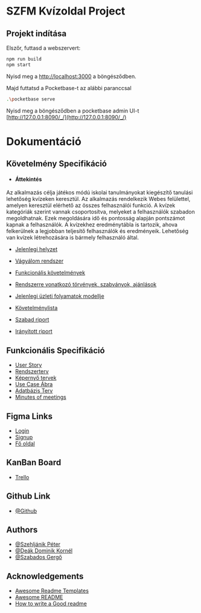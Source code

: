 
# SZFM Kvízoldal Project

## Projekt indítása

Elszőr, futtasd a webszervert:

```bash
npm run build
npm start
```
Nyisd meg a [http://localhost:3000](http://localhost:3000) a böngésződben.


Majd futtatsd a Pocketbase-t az alábbi paranccsal
```bash
.\pocketbase serve
```

Nyisd meg a böngésződben a pocketbase admin UI-t
[http://127.0.0.1:8090/_/](http://127.0.0.1:8090/_/)

# Dokumentáció
## Követelmény Specifikáció
- #### Áttekintés
Az alkalmazás célja játékos módú iskolai tanulmányokat kiegészítő tanulási lehetőség kvízeken keresztül.  Az alkalmazás rendelkezik Webes felülettel, amelyen keresztül
elérhető az összes felhasználói funkció. A kvízek kategóriák szerint vannak csoportosítva, melyeket a felhasználók szabadon megoldhatnak. Ezek megoldására idő
és pontosság alapján pontszámot kapnak a felhasználók.  A kvízekhez eredménytábla is tartozik, ahova felkerülnek a legjobban teljesítő felhasználók és eredményeik. Lehetőség van kvízek létrehozására is bármely felhasználó által.

- [Jelenlegi helyzet](/documentation/JelenlegiHelyzet.md)


- [Vágyálom rendszer](/documentation/VagyalomRendszer.md)
- [Funkcionális követelmények](/documentation/FunkcionalisKovetelmenyek.md)
- [Rendszerre vonatkozó törvények, szabványok, ajánlások](/documentation/TorvenyekSzabvanyokAjanlasok.md)
- [Jelenlegi üzleti folyamatok modellje](/documentation/JelenlegiUzletiFolyamatokModellje.md)
- [Követelménylista ](/documentation//Kovetelmenylista.md)
- [Szabad riport](/documentation/SzabadRiport.md)
- [Irányított riport](/documentation/IrarnyitottRiport.md)

## Funkcionális Specifikáció
- [User Story](/documentation/UserStory.md)
- [Rendszerterv](/documentation/Rendszerterv.md)
- [Képernyő tervek](/documentation/Kepernyotervek.md)
- [Use Case Ábra](/documentation/Usecase.md)
- [Adatbázis Terv](/documentation//AdatbazisStruktura.md)
- [Minutes of meetings](/documentation/MinutesOfMeetings.md)

## Figma Links
- [Login](https://www.figma.com/proto/HZceAZjbEJ74k7ruRHOFkr/Login?node-id=0-1&t=vne3hacnIJxAREPG-1)
- [Signup](https://www.figma.com/proto/HZceAZjbEJ74k7ruRHOFkr/Login?node-id=4-10&t=akJb23WfnjgB0Yji-1)
- [Fő oldal](https://www.figma.com/proto/EAczEucAD3LXRYjv0El45o/Kv%C3%ADzoldal?node-id=15-25&t=ThqtxZmHVYgSmY2F-1)

## KanBan Board
- [Trello](https://trello.com/b/SPU09TlD/szfm-csk2-kanban-board)


## Github Link

- [@Github](https://github.com/innocentpie/SZFM-NextUI)
## Authors

- [@Szehljánik Péter](https://www.github.com/SzPeti8)
- [@Deák Dominik Kornél](https://github.com/DeakDomi123)
- [@Szabados Gergő](https://github.com/innocentpie)



## Acknowledgements

 - [Awesome Readme Templates](https://awesomeopensource.com/project/elangosundar/awesome-README-templates)
 - [Awesome README](https://github.com/matiassingers/awesome-readme)
 - [How to write a Good readme](https://bulldogjob.com/news/449-how-to-write-a-good-readme-for-your-github-project)

